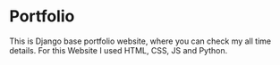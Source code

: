 # Portfolio

This is Django base portfolio website, where you can check my all time details.
For this Website I used HTML, CSS, JS and Python.
